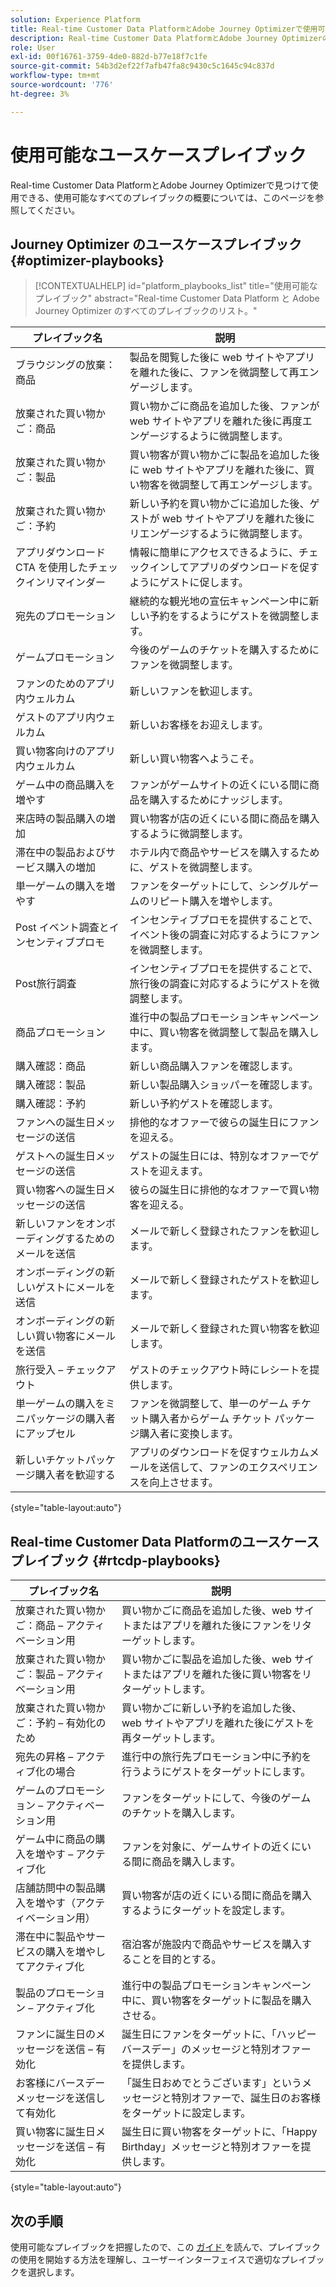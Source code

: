```yaml
---
solution: Experience Platform
title: Real-time Customer Data PlatformとAdobe Journey Optimizerで使用可能なユースケースプレイブック。
description: Real-time Customer Data PlatformとAdobe Journey Optimizerのすべてのプレイブックのリスト。
role: User
exl-id: 00f16761-3759-4de0-882d-b77e18f7c1fe
source-git-commit: 54b3d2ef22f7afb47fa8c9430c5c1645c94c837d
workflow-type: tm+mt
source-wordcount: '776'
ht-degree: 3%

---
```


# 使用可能なユースケースプレイブック

Real-time Customer Data PlatformとAdobe Journey Optimizerで見つけて使用できる、使用可能なすべてのプレイブックの概要については、このページを参照してください。

## Journey Optimizer のユースケースプレイブック {#optimizer-playbooks}

>[!CONTEXTUALHELP]
>id="platform_playbooks_list"
>title="使用可能なプレイブック"
>abstract="Real-time Customer Data Platform と Adobe Journey Optimizer のすべてのプレイブックのリスト。"

| プレイブック名 | 説明 |
| ------------- |  ----------- |
| ブラウジングの放棄：商品 | 製品を閲覧した後に web サイトやアプリを離れた後に、ファンを微調整して再エンゲージします。 |
| 放棄された買い物かご：商品 | 買い物かごに商品を追加した後、ファンが web サイトやアプリを離れた後に再度エンゲージするように微調整します。 |
| 放棄された買い物かご：製品 | 買い物客が買い物かごに製品を追加した後に web サイトやアプリを離れた後に、買い物客を微調整して再エンゲージします。 |
| 放棄された買い物かご：予約 | 新しい予約を買い物かごに追加した後、ゲストが web サイトやアプリを離れた後にリエンゲージするように微調整します。 |
| アプリダウンロード CTA を使用したチェックインリマインダー | 情報に簡単にアクセスできるように、チェックインしてアプリのダウンロードを促すようにゲストに促します。 |
| 宛先のプロモーション | 継続的な観光地の宣伝キャンペーン中に新しい予約をするようにゲストを微調整します。 |
| ゲームプロモーション | 今後のゲームのチケットを購入するためにファンを微調整します。 |
| ファンのためのアプリ内ウェルカム | 新しいファンを歓迎します。 |
| ゲストのアプリ内ウェルカム | 新しいお客様をお迎えします。 |
| 買い物客向けのアプリ内ウェルカム | 新しい買い物客へようこそ。 |
| ゲーム中の商品購入を増やす | ファンがゲームサイトの近くにいる間に商品を購入するためにナッジします。 |
| 来店時の製品購入の増加 | 買い物客が店の近くにいる間に商品を購入するように微調整します。 |
| 滞在中の製品およびサービス購入の増加 | ホテル内で商品やサービスを購入するために、ゲストを微調整します。 |
| 単一ゲームの購入を増やす | ファンをターゲットにして、シングルゲームのリピート購入を増やします。 |
| Post イベント調査とインセンティブプロモ | インセンティブプロモを提供することで、イベント後の調査に対応するようにファンを微調整します。 |
| Post旅行調査 | インセンティブプロモを提供することで、旅行後の調査に対応するようにゲストを微調整します。 |
| 商品プロモーション | 進行中の製品プロモーションキャンペーン中に、買い物客を微調整して製品を購入します。 |
| 購入確認：商品 | 新しい商品購入ファンを確認します。 |
| 購入確認：製品 | 新しい製品購入ショッパーを確認します。 |
| 購入確認：予約 | 新しい予約ゲストを確認します。 |
| ファンへの誕生日メッセージの送信 | 排他的なオファーで彼らの誕生日にファンを迎える。 |
| ゲストへの誕生日メッセージの送信 | ゲストの誕生日には、特別なオファーでゲストを迎えます。 |
| 買い物客への誕生日メッセージの送信 | 彼らの誕生日に排他的なオファーで買い物客を迎える。 |
| 新しいファンをオンボーディングするためのメールを送信 | メールで新しく登録されたファンを歓迎します。 |
| オンボーディングの新しいゲストにメールを送信 | メールで新しく登録されたゲストを歓迎します。 |
| オンボーディングの新しい買い物客にメールを送信 | メールで新しく登録された買い物客を歓迎します。 |
| 旅行受入 – チェックアウト | ゲストのチェックアウト時にレシートを提供します。 |
| 単一ゲームの購入をミニパッケージの購入者にアップセル | ファンを微調整して、単一のゲーム チケット購入者からゲーム チケット パッケージ購入者に変換します。 |
| 新しいチケットパッケージ購入者を歓迎する | アプリのダウンロードを促すウェルカムメールを送信して、ファンのエクスペリエンスを向上させます。 |

{style="table-layout:auto"}

## Real-time Customer Data Platformのユースケースプレイブック {#rtcdp-playbooks}

| プレイブック名 | 説明 |
| ------------- | ----------- |
| 放棄された買い物かご：商品 – アクティベーション用 | 買い物かごに商品を追加した後、web サイトまたはアプリを離れた後にファンをリターゲットします。 |
| 放棄された買い物かご：製品 – アクティベーション用 | 買い物かごに製品を追加した後、web サイトまたはアプリを離れた後に買い物客をリターゲットします。 |
| 放棄された買い物かご：予約 – 有効化のため | 買い物かごに新しい予約を追加した後、web サイトやアプリを離れた後にゲストを再ターゲットします。 |
| 宛先の昇格 – アクティブ化の場合 | 進行中の旅行先プロモーション中に予約を行うようにゲストをターゲットにします。 |
| ゲームのプロモーション – アクティベーション用 | ファンをターゲットにして、今後のゲームのチケットを購入します。 |
| ゲーム中に商品の購入を増やす – アクティブ化 | ファンを対象に、ゲームサイトの近くにいる間に商品を購入します。 |
| 店舗訪問中の製品購入を増やす（アクティベーション用） | 買い物客が店の近くにいる間に商品を購入するようにターゲットを設定します。 |
| 滞在中に製品やサービスの購入を増やしてアクティブ化 | 宿泊客が施設内で商品やサービスを購入することを目的とする。 |
| 製品のプロモーション – アクティブ化 | 進行中の製品プロモーションキャンペーン中に、買い物客をターゲットに製品を購入させる。 |
| ファンに誕生日のメッセージを送信 – 有効化 | 誕生日にファンをターゲットに、「ハッピーバースデー」のメッセージと特別オファーを提供します。 |
| お客様にバースデーメッセージを送信して有効化 | 「誕生日おめでとうございます」というメッセージと特別オファーで、誕生日のお客様をターゲットに設定します。 |
| 買い物客に誕生日メッセージを送信 – 有効化 | 誕生日に買い物客をターゲットに、「Happy Birthday」メッセージと特別オファーを提供します。 |

{style="table-layout:auto"}

## 次の手順

使用可能なプレイブックを把握したので、この [ ガイド ](/help/use-case-playbooks/playbooks/choose.md) を読んで、プレイブックの使用を開始する方法を理解し、ユーザーインターフェイスで適切なプレイブックを選択します。
